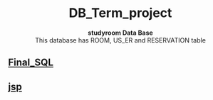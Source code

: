 <h1 align="center">
  DB_Term_project
</h1>
<p align="center">
  <strong>studyroom Data Base</strong><br>
  This database has ROOM, US_ER and RESERVATION table
</p>

## [Final_SQL](https://github.com/kimhan0421/DB_Term_project/blob/master/Final/studyroom.sql)
## [jsp](https://github.com/kimhan0421/DB_Term_project/tree/master/Final/hs)
